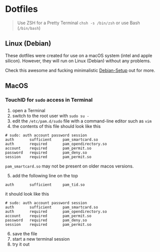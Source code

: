 # Dotfiles

> Use ZSH for a Pretty Terminal `chsh -s /bin/zsh` or use Bash (`/bin/bash`)

## Linux (Debian)

These dotfiles were created for use on a macOS system (intel and apple silicon). However, they will run on Linux (Debian) without any problems.

Check this awesome and fucking minimalistic [Debian-Setup](https://github.com/RaphaeleL/DebianSetup) out for more.

## MacOS

### TouchID for `sudo` access in Terminal

1. open a Terminal
2. switch to the root user with `sudo su -`
3. edit the `/etc/pam.d/sudo` file with a command-line editor such as `vim`
4. the contents of this file should look like this

```
# sudo: auth account password session
auth       sufficient     pam_smartcard.so
auth       required       pam_opendirectory.so
account    required       pam_permit.so
password   required       pam_deny.so
session    required       pam_permit.so
```

`pam_smartcard.so` may not be present on older macos versions.

5. add the following line on the top

```
auth       sufficient     pam_tid.so
```

it should look like this

```
# sudo: auth account password session
auth       sufficient     pam_smartcard.so
auth       required       pam_opendirectory.so
account    required       pam_permit.so
password   required       pam_deny.so
session    required       pam_permit.so
```

6. save the file
7. start a new terminal session
8. try it out
